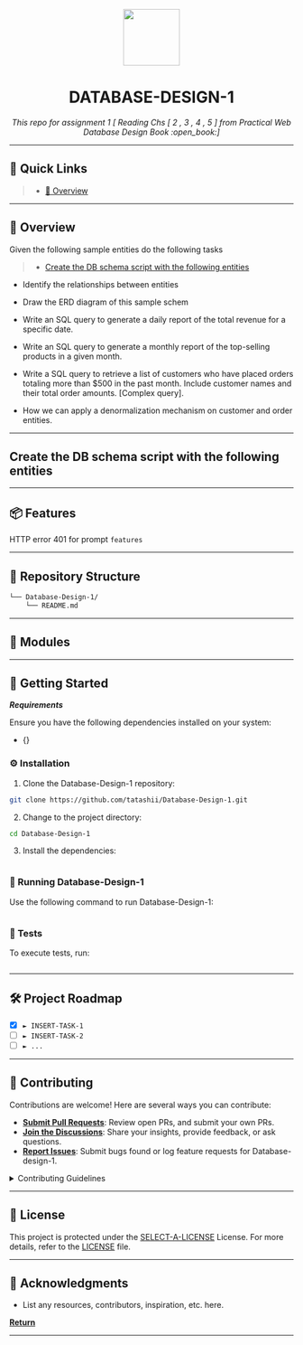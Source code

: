 


<p align="center">
  <img src="https://cdn-icons-png.flaticon.com/512/6295/6295417.png" width="100" />
</p>
<p align="center">
    <h1 align="center">DATABASE-DESIGN-1</h1>
</p>
<p align="center">
    <em>This repo for assignment 1 [ Reading Chs [ 2 , 3 , 4 , 5 ] from Practical Web Database Design Book :open_book:]</em>
</p>
  
<p align="center">
	</p>
<hr>

## 🔗 Quick Links

> - [📍 Overview](#-overview)

---

## 📍 Overview

Given the following sample entities do the following tasks
> - [Create the DB schema script with the following entities](#-Create)
* Identify the relationships between entities
* Draw the ERD diagram of this sample schem

* Write an SQL query to generate a daily report of the total revenue for a specific date.
* Write an SQL query to generate a monthly report of the top-selling products in a given month.
* Write a SQL query to retrieve a list of customers who have placed orders totaling more than $500 in the past month.
Include customer names and their total order amounts. [Complex query].

* How we can apply a denormalization mechanism on customer and order entities.

---

##  Create the DB schema script with the following entities
---

## 📦 Features

HTTP error 401 for prompt `features`

---

## 📂 Repository Structure

```sh
└── Database-Design-1/
    └── README.md
```

---

## 🧩 Modules


---

## 🚀 Getting Started

***Requirements***

Ensure you have the following dependencies installed on your system:

* {}

### ⚙️ Installation

1. Clone the Database-Design-1 repository:

```sh
git clone https://github.com/tatashii/Database-Design-1.git
```

2. Change to the project directory:

```sh
cd Database-Design-1
```

3. Install the dependencies:

```sh

```

### 🤖 Running Database-Design-1

Use the following command to run Database-Design-1:

```sh

```

### 🧪 Tests

To execute tests, run:

```sh

```

---

## 🛠 Project Roadmap

- [X] `► INSERT-TASK-1`
- [ ] `► INSERT-TASK-2`
- [ ] `► ...`

---

## 🤝 Contributing

Contributions are welcome! Here are several ways you can contribute:

- **[Submit Pull Requests](https://github.com/tatashii/Database-Design-1.git/blob/main/CONTRIBUTING.md)**: Review open PRs, and submit your own PRs.
- **[Join the Discussions](https://github.com/tatashii/Database-Design-1.git/discussions)**: Share your insights, provide feedback, or ask questions.
- **[Report Issues](https://github.com/tatashii/Database-Design-1.git/issues)**: Submit bugs found or log feature requests for Database-design-1.

<details closed>
    <summary>Contributing Guidelines</summary>

1. **Fork the Repository**: Start by forking the project repository to your GitHub account.
2. **Clone Locally**: Clone the forked repository to your local machine using a Git client.
   ```sh
   git clone https://github.com/tatashii/Database-Design-1.git
   ```
3. **Create a New Branch**: Always work on a new branch, giving it a descriptive name.
   ```sh
   git checkout -b new-feature-x
   ```
4. **Make Your Changes**: Develop and test your changes locally.
5. **Commit Your Changes**: Commit with a clear message describing your updates.
   ```sh
   git commit -m 'Implemented new feature x.'
   ```
6. **Push to GitHub**: Push the changes to your forked repository.
   ```sh
   git push origin new-feature-x
   ```
7. **Submit a Pull Request**: Create a PR against the original project repository. Clearly describe the changes and their motivations.

Once your PR is reviewed and approved, it will be merged into the main branch.

</details>

---

## 📄 License

This project is protected under the [SELECT-A-LICENSE](https://choosealicense.com/licenses) License. For more details, refer to the [LICENSE](https://choosealicense.com/licenses/) file.

---

## 👏 Acknowledgments

- List any resources, contributors, inspiration, etc. here.

[**Return**](#-quick-links)

---
